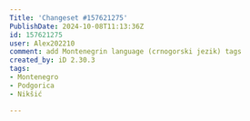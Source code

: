 ```yaml
---
Title: 'Changeset #157621275'
PublishDate: 2024-10-08T11:13:36Z
id: 157621275
user: Alex202210
comment: add Montenegrin language (crnogorski jezik) tags
created_by: iD 2.30.3
tags:
- Montenegro
- Podgorica
- Nikšić

---
```

